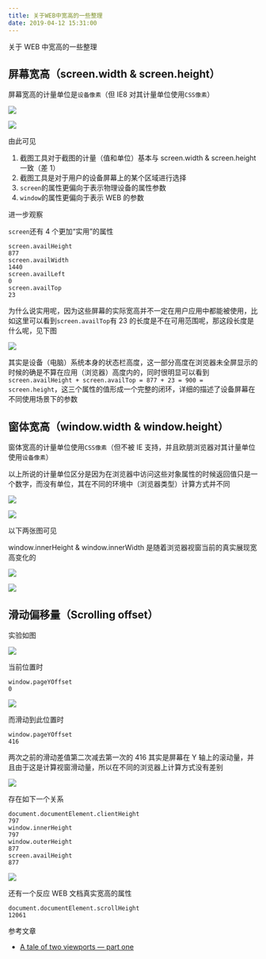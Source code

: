 ```yaml
---
title: 关于WEB中宽高的一些整理
date: 2019-04-12 15:31:00
---
```


关于 WEB 中宽高的一些整理

<!--more-->

## 屏幕宽高（screen.width & screen.height）

屏幕宽高的计量单位是`设备像素`（但 IE8 对其计量单位使用`CSS像素`）

![](web-height-01.jpeg)

![](web-height-02.jpeg)

由此可见

1. 截图工具对于截图的计量（值和单位）基本与 screen.width & screen.height 一致（差 1）
2. 截图工具是对于用户的设备屏幕上的某个区域进行选择
3. `screen`的属性更偏向于表示物理设备的属性参数
4. `window`的属性更偏向于表示 WEB 的参数

进一步观察

`screen`还有 4 个更加“实用”的属性

```
screen.availHeight
877
screen.availWidth
1440
screen.availLeft
0
screen.availTop
23
```

为什么说实用呢，因为这些屏幕的实际宽高并不一定在用户应用中都能被使用，比如这里可以看到`screen.availTop`有 23 的长度是不在可用范围呢，那这段长度是什么呢，见下图

![](web-height-03.jpeg)

其实是设备（电脑）系统本身的状态栏高度，这一部分高度在浏览器未全屏显示的时候的确是不算在应用（浏览器）高度内的，同时很明显可以看到`screen.availHeight + screen.availTop = 877 + 23 = 900 = screen.height`，这三个属性的值形成一个完整的闭环，详细的描述了设备屏幕在不同使用场景下的参数

## 窗体宽高（window.width & window.height）

窗体宽高的计量单位使用`CSS像素`（但不被 IE 支持，并且欧朋浏览器对其计量单位使用`设备像素`）

以上所说的计量单位区分是因为在浏览器中访问这些对象属性的时候返回值只是一个数字，而没有单位，其在不同的环境中（浏览器类型）计算方式并不同

![](web-height-04.jpeg)

![](web-height-05.jpeg)

以下两张图可见

window.innerHeight & window.innerWidth 是随着浏览器视窗当前的真实展现宽高变化的

![](web-height-06.jpeg)

![](web-height-07.jpeg)

## 滑动偏移量（Scrolling offset）

实验如图

![](web-height-08.jpeg)

当前位置时

```
window.pageYOffset
0
```

![](web-height-09.jpeg)

而滑动到此位置时

```
window.pageYOffset
416
```

两次之前的滑动差值第二次减去第一次的 416 其实是屏幕在 Y 轴上的滚动量，并且由于这是计算视窗滑动量，所以在不同的浏览器上计算方式没有差别

![](web-height-10.jpeg)

存在如下一个关系

```
document.documentElement.clientHeight
797
window.innerHeight
797
window.outerHeight
877
screen.availHeight
877
```

![](web-height-11.jpeg)

还有一个反应 WEB 文档真实宽高的属性

```
document.documentElement.scrollHeight
12061
```

参考文章

- [A tale of two viewports — part one](https://www.quirksmode.org/mobile/viewports.html#link12)
